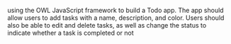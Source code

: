 using the OWL JavaScript framework to build a Todo app. The app should allow users to add tasks with a name, description, and color. Users should also be able to edit and delete tasks, as well as change the status to indicate whether a task is completed or not
